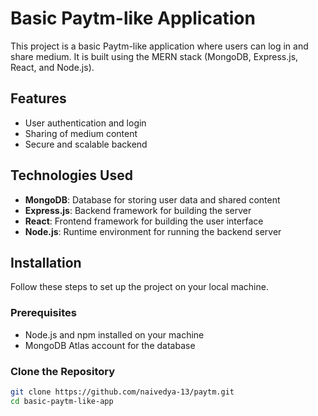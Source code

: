 # Basic Paytm-like Application

This project is a basic Paytm-like application where users can log in and share medium. It is built using the MERN stack (MongoDB, Express.js, React, and Node.js).

## Features

- User authentication and login
- Sharing of medium content
- Secure and scalable backend

## Technologies Used

- **MongoDB**: Database for storing user data and shared content
- **Express.js**: Backend framework for building the server
- **React**: Frontend framework for building the user interface
- **Node.js**: Runtime environment for running the backend server

## Installation

Follow these steps to set up the project on your local machine.

### Prerequisites

- Node.js and npm installed on your machine
- MongoDB Atlas account for the database

### Clone the Repository

```sh
git clone https://github.com/naivedya-13/paytm.git
cd basic-paytm-like-app
